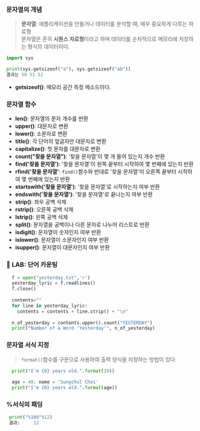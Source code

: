 ### 문자열의 개념
> <b>문자열</b>: 애플리케이션을 만들거나 데이터를 분석할 때, 매우 중요하게 다루는 자료형  
> 문자열은 흔히 **시퀀스 자료형**이라고 하며 데이터를 순차적으로 메모리에 저장하는 형식의 데이터이다.
```python
import sys

print(sys.getsizeof("a"), sys.getsizeof("ab"))
결과는 50 51 52
```

- <b>getsizeof()</b>: 메모리 공간 측정 메소드이다.


### 문자열 함수
- <b>len()</b>: 문자열의 문자 개수를 반환  
- <b>upper()</b>: 대문자로 변환  
- <b>lower()</b>: 소문자로 변환  
- <b>title()</b>: 각 단어의 앞글자만 대문자로 변환    
- <b>capitalize()</b>: 첫 문자를 대문자로 변환  
- <b>count("찾을 문자열")</b>: '찾을 문자열'이 몇 개 들어 있는지 개수 반환  
- <b>find('찾을 문자열')</b>: '찾을 문자열'이 왼쪽 끝부터 시작하여 몇 번째에 있는지 반환   
- <b>rfind('찾을 문자열'</b>: ```find()```함수와 반대로 '찾을 문자열'이 오른쪽 끝부터 시작하여 몇 번째에 있는지 반환  
- <b>startswith('찾을 문자열')</b>: '찾을 문자열'로 시작하는지 여부 반환  
- <b>endswith('찾을 문자열')</b>: '찾을 문자열'로 끝나는지 여부 반환  
- <b>strip()</b>: 좌우 공백 삭제
- <b>rstrip()</b>: 오른쪽 공백 삭제  
- <b>lstrip()</b>: 왼쪽 공백 삭제  
- <b>split()</b>: 문자열을 공백이나 다른 문자로 나누어 리스트로 반환
- <b>isdigit()</b>: 문자열이 숫자인지 여부 반환  
- <b>islower()</b>: 문자열이 소문자인지 여부 반환  
- <b>isupper()</b>: 문자열이 대문자인지 여부 반환  

### 📕 LAB: 단어 카운팅
```python
  f = open("yesterday.txt",'r')
  yesterday_lyric = f.readlines()
  f.close()
  
  contents=""
  for line in yesterday_lyric:
    contents = contents + line.strip() + "\n"
  
  n_of_yesterday = contents.upper().count("YESTERDAY")
  print("Number of a Word 'Yesterday'", n_of_yesterday)
```

### 문자열 서식 지정
> ```format()```함수를 구문으로 사용하여 출력 양식을 지정하는 방법이 있다  
```python
  print("I'm {0} years old.".format(20))
  
  age = 40; name = 'Sungchul Choi'
  print("I'm {0} years old.".format(age))
```

### %서식의 패딩
```python
 print("%10d"%12)
 결과:     12         
 
```













